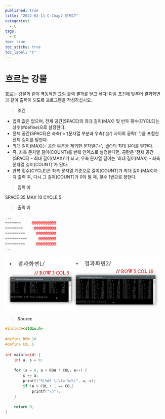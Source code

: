 ```yaml
---
published: true
title: "2022-03-11-C-Chap7-문제17"
categories:
  - C
tags:
  - C
toc: true
toc_sticky: true
toc_label: "C"
---
```


# 흐르는 강물

흐르는 강물과 같이 역동적인 그림 출력 결과를 얻고 싶다! 다음 조건에 맞추어 결과화면과 같이 출력이 되도록 프로그램을 작성하십시오.

> **조건**

- 입력 값은 없으며, 전체 공간(SPACE)와 최대 길이(MAX) 및 반복 횟수(CYCLE)는 상수(#define)으로 설정한다.
- 전체 공간(SPACE)은 좌측('=')문자열 부분과 우측('@') 사이의 공락(' ')을 포함한 전체 길이를 말한다.
- 최대 길이(MAX)는 공란 부분을 제외한 문자열('=', '@')의 최대 길이를 말한다.
- 즉, 좌측 문자열 길이(COUNT)를 반복 인덱스로 설정한다면, 공란은 '전체 공간(SPACE) - 최대 길이(MAX)'가 되고, 우측 문자열 길이는 '최대 길이(MAX) - 좌측 문자열 길이(COUNT)'가 된다.
- 반복 횟수(CYCLE)은 좌측 문자열 기준으로 길이(COUNT)가 최대 길이(MAX)까지 출력 후, 다시 그 길이(COUNT)가 0이 될 때, 횟수 1번으로 정한다.

> **입력 예**

SPACE 35 MAX 10 CYCLE 5

> **출력 예**

```C++
...
=======     @@@@@@@@@@@
========     @@@@@@@@@@
=========     @@@@@@@@@
==========     @@@@@@@@
=========     @@@@@@@@@
...
```

![image](https://github.com/222SeungHyun/222SeungHyun.github.io/blob/master/_images/%EA%B8%B0%EC%B4%88%ED%94%84%EB%A1%9C%EA%B7%B8%EB%9E%98%EB%B0%8D%207%EC%9E%A5%20%EC%8B%A4%EC%8A%B5-%EB%AC%B8%EC%A0%9C16.png?raw=true)

> **Source**

```C++
#include<stdio.h>

#define ROW 10
#define COL 5

int main(void) {
	int a, s = 0;

	for (a = 0; a < ROW * COL; a++) {
		s += a;
		printf("S(%d) \t\t= %d\t", a, s);
		if (a % COL + 1 == COL)
			printf("\n");
	}

	return 0;
}
```
